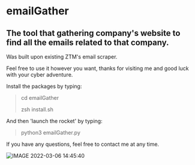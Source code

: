 # emailGather
## The tool that gathering company's website to find all the emails related to that company.

Was built upon existing ZTM's email scraper.

Feel free to use it however you want, thanks for visiting me and good luck with your cyber adventure.

Install the packages by typing:

> cd emailGather
> 
> zsh install.sh


And then 'launch the rocket' by typing:

> python3 emailGather.py

If you have any questions, feel free to contact me at any time.


![IMAGE 2022-03-06 14:45:40](https://user-images.githubusercontent.com/95324605/156925956-b111b2d7-cba1-44b4-a001-5db027ec5882.jpg)
